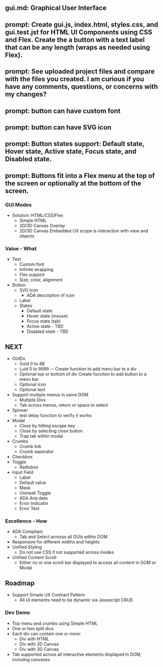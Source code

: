 ## gui.md: Graphical User Interface

## prompt: Create gui.js, index.html, styles.css, and gui.test.jst for HTML UI Components using CSS and Flex. Create the a button with a text label that can be any length (wraps as needed using Flex).

## prompt: See uploaded project files and compare with the files you created. I am curious if you have any comments, questions, or concerns with my changes?

## prompt: button can have custom font
## prompt: button can have SVG icon
## prompt: Button states support: Default state, Hover state, Active state, Focus state, and Disabled state.
## prompt: Buttons fit into a Flex menu at the top of the screen or optionally at the bottom of the screen.

### GUI Modes
- Solution: HTML/CSS/Flex
  - Simple HTML
  - 2D/3D Canvas Overlay
  - 2D/3D Canvas Embedded UX scope is interaction with view and objects

### Value - What
- Text
  - Custom font
  - Infinite wrapping
  - Flex support
  - Size, color, alignment
- Button
  - SVG Icon
    - ADA description of icon
  - Label
  - States
    - Default state
    - Hover state (mouse)
    - Focus state (tab)
    - Active state - TBD
    - Disabled state - TBD

## NEXT
- GUIDs
  - Guid 0 to 4B
  - Luid 0 to 9999
-- Create function to add menu bar to a div
  - Optional top or bottom of div
 Create function to add button to a menu bar
  - Optional icon
  - Optional text
- Support multiple menus in same DOM
  - Multiple Divs
  - Tab across menus, return or space to select
- Spinner
  - test delay function to verify it works
- Modal
  - Close by hitting escape key
  - Close by selecting close button
  - Trap tab within modal
- Crumbs
  - Crumb link
  - Crumb seperator
- Checkbox
- Toggle
  - Radiobox
- Input Field
  - Label
  - Default value
  - Mask
  - Unmask Toggle
  - ADA Aria data
  - Error Indicator
  - Error Text

### Excellence - How
- ADA Compliant
  - Tab and Select acrosss all GUIs within DOM
- Responsive for different widths and heights
- Unified Styling
  - Do not use CSS if not supported across modes
- Unified Content Scroll
  - Either no or one scroll bar displayed to access all content in DOM or Modal

## Roadmap
- Support Simple UX Contract Pattern
  - All UI elements need to be dynamic via Javascript CRUD

### Dev Demo
- Top menu and crumbs using Simple HTML
- One or two split divs
- Each div can contain one or more:
  - Div with HTML
  - Div with 2D Canvas
  - Div with 3D Canvas
- Tab supported across all interactive elements displayed in DOM, includng canvases
